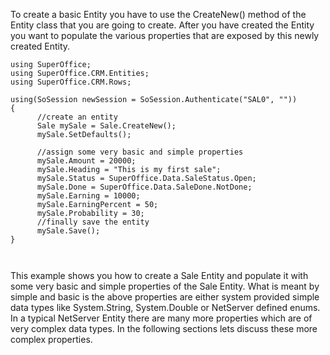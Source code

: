 <properties date="2016-05-11"
SortOrder="53"
/>

To create a basic Entity you have to use the CreateNew() method of the Entity class that you are going to create. After you have created the Entity you want to populate the various properties that are exposed by this newly created Entity.

 

```
using SuperOffice;
using SuperOffice.CRM.Entities;
using SuperOffice.CRM.Rows;
 
using(SoSession newSession = SoSession.Authenticate("SAL0", ""))
{
      //create an entity
      Sale mySale = Sale.CreateNew();
      mySale.SetDefaults();
 
      //assign some very basic and simple properties
      mySale.Amount = 20000;
      mySale.Heading = "This is my first sale";
      mySale.Status = SuperOffice.Data.SaleStatus.Open;
      mySale.Done = SuperOffice.Data.SaleDone.NotDone;
      mySale.Earning = 10000;
      mySale.EarningPercent = 50;
      mySale.Probability = 30;
      //finally save the entity
      mySale.Save();
}

 
```

This example shows you how to create a Sale Entity and populate it with some very basic and simple properties of the Sale Entity. What is meant by simple and basic is the above properties are either system provided simple data types like System.String, System.Double or NetServer defined enums. In a typical NetServer Entity there are many more properties which are of very complex data types. In the following sections lets discuss these more complex properties.

